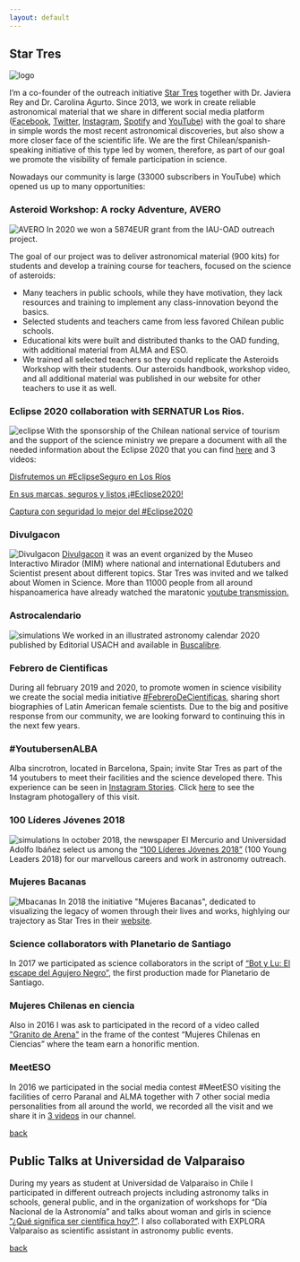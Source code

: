 ```yaml
---
layout: default
---
```


## Star Tres 
![logo](/images/s3logo.png)

I’m a co-founder of the outreach initiative [Star Tres](http://www.startres.net/) together with Dr. Javiera Rey and Dr. Carolina Agurto. Since 2013, we work in create reliable astronomical material that we share in different social media platform ([Facebook](https://www.facebook.com/startres3/), [Twitter](https://twitter.com/Star_Tres), [Instagram](https://www.instagram.com/startrespics/), [Spotify](https://open.spotify.com/show/1td3bBmNJoeCdIlYi7EjPG) and [YouTube](https://www.youtube.com/channel/UCUdqLeQDRHCxMieLIdMf03g)) with the goal to share in simple words the most recent astronomical discoveries, but also show a more closer face of the scientific life. We are the first Chilean/spanish-speaking initiative of this type led by women, therefore, as part of our goal we promote the visibility of female participation in science. 

Nowadays our community is large (33000 subscribers in YouTube) which opened us up to many opportunities:

### Asteroid Workshop: A rocky Adventure, AVERO
![AVERO](/images/AVERO.png)
In 2020 we won a 5874EUR grant from the IAU-OAD outreach project. 

The goal of our project was to deliver astronomical material (900 kits) for students and develop a training course for teachers, focused on the science of asteroids:

- Many teachers in public schools, while they have motivation, they lack resources and training to implement any class-innovation beyond the basics.
- Selected students and teachers came from less favored Chilean public schools.
- Educational kits were built and distributed thanks to the OAD funding, with additional material from ALMA and ESO. 
- We trained all selected teachers so they could replicate the Asteroids Workshop with their students. Our asteroids handbook, workshop video, and all additional material was published in our website for other teachers to use it as well.


### Eclipse 2020 collaboration with SERNATUR Los Rios. 
![eclipse](/images/eclipse.jpg)
With the sponsorship of the Chilean national service of tourism and the support of the science ministry we prepare a document with all the needed information about the Eclipse 2020 that you can find [here](https://drive.google.com/file/d/15lew73cbTd-ZtTjlA1JgPb1okqGZllC1/view) and 3 videos: 

[Disfrutemos un #EclipseSeguro en Los Ríos](https://www.youtube.com/watch?v=TabK_yqrHyM&t=218s)

[En sus marcas, seguros y listos ¡#Eclipse2020!](https://www.youtube.com/watch?v=cIitCD9JLOY&t=17s)

[Captura con seguridad lo mejor del #Eclipse2020](https://www.youtube.com/watch?v=fumTw_yJ1v4&t=16s)


### Divulgacon
![Divulgacon](/images/divulgacon.jpg)
[Divulgacon](https://www.mim.cl/index.php/mim-realiza-maraton-virtual-con-reconocidos-cientificos-y-edutubers-internacionales) it was an event organized by the Museo Interactivo Mirador (MIM) where national and international Edutubers and Scientist present about different topics. Star Tres was invited and we talked about Women in Science. More than 11000 people from all around hispanoamerica have already watched the maratonic [youtube transmission.](https://www.youtube.com/watch?v=J7Xj6Ox2LL0&t=1864s) 

### Astrocalendario
![simulations](/images/astrocalendario.png)
We worked in an illustrated astronomy calendar 2020 published by Editorial USACH and available in [Buscalibre](https://www.buscalibre.cl/libro-astrocalendario/9789563036503/p/52376899?no-cache).

### Febrero de Cientificas
During all february 2019 and 2020, to promote women in science visibility we create the social media initiative [#FebreroDeCientificas](https://www.instagram.com/explore/tags/febrerodecient%C3%ADficas/), sharing short biographies of Latin American female scientists. Due to the big and positive response from our community, we are looking forward to continuing this in the next few years. 

### #YoutubersenALBA
Alba sincrotron, located in Barcelona, Spain; invite Star Tres as part of the 14 youtubers to meet their facilities and the science developed there. This experience can be seen in [Instagram Stories](https://www.instagram.com/stories/highlights/17867437060381042/). Click [here](https://www.instagram.com/p/Bx2YCz9oDDM/) to see the Instagram photogallery of this visit.

### 100 Líderes Jóvenes 2018
![simulations](/images/100lideres.png)
In october 2018, the newspaper El Mercurio and Universidad Adolfo Ibáñez select us among the [“100 Líderes Jóvenes 2018”](http://www.redlideres.cl/lider/carolina-agurto-karina-rojas-y-javiera-rey/) (100 Young Leaders 2018) for our marvellous careers and work in astronomy outreach. 

### Mujeres Bacanas
![Mbacanas](/images/bacanas.png)
In 2018 the initiative "Mujeres Bacanas", dedicated to visualizing the legacy of women through their lives and works, highlying our trajectory as Star Tres in their [website](https://mujeresbacanas.com/carolina-agurto-karina-rojas-y-javiera-rey/).


### Science collaborators with Planetario de Santiago
In 2017 we participated as science collaborators in the script of [“Bot y Lu: El escape del Agujero Negro”](http://planetariochile.cl/producciones/bot-y-lu/), the first production made for Planetario de Santiago.

### Mujeres Chilenas en ciencia
Also in 2016 I was ask to participated in the record of a video called ["Granito de Arena"](https://www.youtube.com/watch?v=q8nlGdo6LQU) in the frame of the contest “Mujeres Chilenas en Ciencias” where the team earn a honorific mention.

### MeetESO
In 2016 we participated in the social media contest #MeetESO visiting the facilities of cerro Paranal and ALMA together with 7 other social media personalities from all around the world, we recorded all the visit and we share it in [3 videos](https://www.youtube.com/channel/UCUdqLeQDRHCxMieLIdMf03g/search?query=meeteso) in our channel.

[back](./)

## Public Talks at Universidad de Valparaiso 
During my years as student at Universidad de Valparaíso in Chile I participated in different outreach projects including astronomy talks in schools, general public, and in the organization of workshops for “Día Nacional de la Astronomía” and talks about woman and girls in science [“¿Qué significa ser científica hoy?”](https://parquecultural.cl/2018/02/11/conversatorio-dia-internacional-de-la-mujer-y-la-nina-en-la-ciencia/). I also collaborated with EXPLORA Valparaíso as scientific assistant in astronomy public events.

[back](./)


